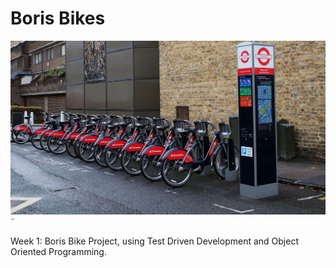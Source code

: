 # Boris Bikes

![alt text](/images/Boris-Bikes.jpg?raw=true)˜

Week 1: Boris Bike Project, using Test Driven Development and Object Oriented Programming.
